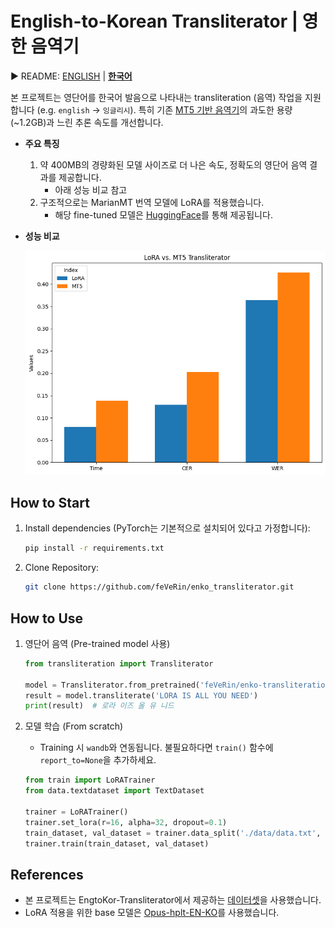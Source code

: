# English-to-Korean Transliterator | 영한 음역기

▶ README: [ENGLISH](../README.md) | [**한국어**](README.ko.md)

본 프로젝트는 영단어를 한국어 발음으로 나타내는 transliteration (음역) 작업을 지원합니다 (e.g. `english` -> `잉글리시`). 특히 기존 [MT5 기반 음역기](https://github.com/eunsour/engtokor-transliterator/tree/main)의 과도한 용량 (~1.2GB)과 느린 추론 속도를 개선합니다.

- **주요 특징**
    1. 약 400MB의 경량화된 모델 사이즈로 더 나은 속도, 정확도의 영단어 음역 결과를 제공합니다.
        - 아래 성능 비교 참고
    2. 구조적으로는 MarianMT 번역 모델에 LoRA를 적용했습니다.
        - 해당 fine-tuned 모델은 [HuggingFace](https://huggingface.co/feVeRin/enko-transliteration)를 통해 제공됩니다.

- **성능 비교**  

    ![image](output.png)

## How to Start

1. Install dependencies (PyTorch는 기본적으로 설치되어 있다고 가정합니다):

    ```bash
    pip install -r requirements.txt
    ```

2. Clone Repository:

    ```bash
    git clone https://github.com/feVeRin/enko_transliterator.git
    ```

## How to Use

1. 영단어 음역 (Pre-trained model 사용)

    ```python
    from transliteration import Transliterator

    model = Transliterator.from_pretrained('feVeRin/enko-transliteration')
    result = model.transliterate('LORA IS ALL YOU NEED')
    print(result)  # 로라 이즈 올 유 니드
    ```

2. 모델 학습 (From scratch)
    - Training 시 `wandb`와 연동됩니다. 불필요하다면 `train()` 함수에 `report_to=None`을 추가하세요.

    ```python
    from train import LoRATrainer
    from data.textdataset import TextDataset

    trainer = LoRATrainer()
    trainer.set_lora(r=16, alpha=32, dropout=0.1)
    train_dataset, val_dataset = trainer.data_split('./data/data.txt', 0.2)
    trainer.train(train_dataset, val_dataset)
    ```

## References

- 본 프로젝트는 EngtoKor-Transliterator에서 제공하는 [데이터셋](https://github.com/eunsour/engtokor-transliterator/tree/main)을 사용했습니다.
- LoRA 적용을 위한 base 모델은 [Opus-hplt-EN-KO](https://huggingface.co/Neurora/opus-hplt-en-ko-v2.0)를 사용했습니다.
